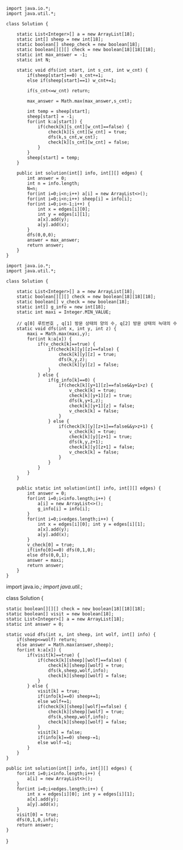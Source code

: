```
import java.io.*;
import java.util.*;

class Solution {

    static List<Integer>[] a = new ArrayList[18];
    static int[] sheep = new int[18];
    static boolean[] sheep_check = new boolean[18];
    static boolean[][][] check = new boolean[18][18][18];
    static int max_answer = -1;
    static int N;

    static void dfs(int start, int s_cnt, int w_cnt) {
        if(sheep[start]==0) s_cnt+=1;
        else if(sheep[start]==1) w_cnt+=1;

        if(s_cnt<=w_cnt) return;

        max_answer = Math.max(max_answer,s_cnt);

        int temp = sheep[start];
        sheep[start] = -1;
        for(int k:a[start]) {
            if(check[k][s_cnt][w_cnt]==false) {
                check[k][s_cnt][w_cnt] = true;
                dfs(k,s_cnt,w_cnt);
                check[k][s_cnt][w_cnt] = false;
            }
        }
        sheep[start] = temp;
    }

    public int solution(int[] info, int[][] edges) {
        int answer = 0;
        int n = info.length;
        N=n;
        for(int i=0;i<n;i++) a[i] = new ArrayList<>();
        for(int i=0;i<n;i++) sheep[i] = info[i];
        for(int i=0;i<n-1;i++) {
            int x = edges[i][0];
            int y = edges[i][1];
            a[x].add(y);
            a[y].add(x);
        }
        dfs(0,0,0);
        answer = max_answer;
        return answer;
    }
}
```

```
import java.io.*;
import java.util.*;

class Solution {

    static List<Integer>[] a = new ArrayList[18];
    static boolean[][][] check = new boolean[18][18][18];
    static boolean[] v_check = new boolean[18];
    static int[] g_info = new int[18];
    static int maxi = Integer.MIN_VALUE;

    // q[0] 루트번호 , q[1] 방문 상태의 양의 수, q[2] 방문 상태의 늑대의 수
    static void dfs(int x, int y, int z) {
        maxi = Math.max(maxi,y);
        for(int k:a[x]) {
            if(v_check[k]==true) {
                if(check[k][y][z]==false) {
                    check[k][y][z] = true;
                    dfs(k,y,z);
                    check[k][y][z] = false;
                }
            } else {
                if(g_info[k]==0) {
                    if(check[k][y+1][z]==false&&y+1>z) {
                        v_check[k] = true;
                        check[k][y+1][z] = true;
                        dfs(k,y+1,z);
                        check[k][y+1][z] = false;
                        v_check[k] = false;
                    }
                } else {
                    if(check[k][y][z+1]==false&&y>z+1) {
                        v_check[k] = true;
                        check[k][y][z+1] = true;
                        dfs(k,y,z+1);
                        check[k][y][z+1] = false;
                        v_check[k] = false;
                    }
                }
            }
        }
    }

    public static int solution(int[] info, int[][] edges) {
        int answer = 0;
        for(int i=0;i<info.length;i++) {
            a[i] = new ArrayList<>();
            g_info[i] = info[i];
        }
        for(int i=0;i<edges.length;i++) {
            int x = edges[i][0]; int y = edges[i][1];
            a[x].add(y);
            a[y].add(x);
        }
        v_check[0] = true;
        if(info[0]==0) dfs(0,1,0);
        else dfs(0,0,1);
        answer = maxi;
        return answer;
    }
}
```

import java.io._;
import java.util._;

class Solution {

    static boolean[][][] check = new boolean[18][18][18];
    static boolean[] visit = new boolean[18];
    static List<Integer>[] a = new ArrayList[18];
    static int answer = 0;

    static void dfs(int x, int sheep, int wolf, int[] info) {
        if(sheep<=wolf) return;
        else answer = Math.max(answer,sheep);
        for(int k:a[x]) {
            if(visit[k]==true) {
                if(check[k][sheep][wolf]==false) {
                    check[k][sheep][wolf] = true;
                    dfs(k,sheep,wolf,info);
                    check[k][sheep][wolf] = false;
                }
            } else {
                visit[k] = true;
                if(info[k]==0) sheep+=1;
                else wolf+=1;
                if(check[k][sheep][wolf]==false) {
                    check[k][sheep][wolf] = true;
                    dfs(k,sheep,wolf,info);
                    check[k][sheep][wolf] = false;
                }
                visit[k] = false;
                if(info[k]==0) sheep-=1;
                else wolf-=1;
            }
        }
    }

    public int solution(int[] info, int[][] edges) {
        for(int i=0;i<info.length;i++) {
            a[i] = new ArrayList<>();
        }
        for(int i=0;i<edges.length;i++) {
            int x = edges[i][0]; int y = edges[i][1];
            a[x].add(y);
            a[y].add(x);
        }
        visit[0] = true;
        dfs(0,1,0,info);
        return answer;
    }

}
